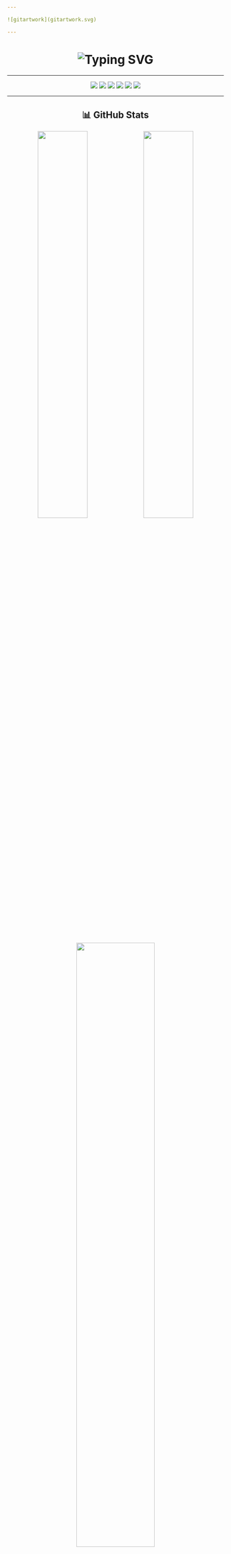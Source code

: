 ```yaml
---

![gitartwork](gitartwork.svg)

---
```


<h1 align="center">
  <img src="https://readme-typing-svg.herokuapp.com?font=Fira+Code&size=28&duration=3000&pause=1000&color=00FF00&center=true&vCenter=true&width=600&lines=Hi+there+👋;I'm+MohammadMahdi+Abdal;Flutter,+Dart,+VS+Code,+Figma;Mobile+App+Developer" alt="Typing SVG" />
</h1>

---

<div align="center">
  <img src="https://img.shields.io/badge/Flutter-02569B?style=for-the-badge&logo=flutter&logoColor=white" />
  <img src="https://img.shields.io/badge/Dart-0175C2?style=for-the-badge&logo=dart&logoColor=white" />
  <img src="https://img.shields.io/badge/VSCode-007ACC?style=for-the-badge&logo=visual-studio-code&logoColor=white" />
  <img src="https://img.shields.io/badge/Figma-F24E1E?style=for-the-badge&logo=figma&logoColor=white" />
  <img src="https://img.shields.io/badge/Git-F05032?style=for-the-badge&logo=git&logoColor=white" />
  <img src="https://img.shields.io/badge/GitHub-181717?style=for-the-badge&logo=github&logoColor=white" />
</div>

---

<h2 align="center">📊 GitHub Stats</h2>

<p align="center">
  <img src="https://github-readme-stats.vercel.app/api?username=MohammadMahdiAbdal&show_icons=true&theme=tokyonight&hide_border=true&border_radius=15&include_all_commits=true&custom_title=🔥+Mahdi's+GitHub+Stats" width="48%" />
  <img src="https://github-readme-streak-stats.herokuapp.com/?user=MohammadMahdiAbdal&theme=tokyonight&hide_border=true&border_radius=15" width="48%" />
</p>

<p align="center">
  <img src="https://github-readme-stats.vercel.app/api/top-langs/?username=MohammadMahdiAbdal&layout=compact&theme=tokyonight&hide_border=true&border_radius=15&langs_count=6" width="60%" />
</p>



---

### 📫 Contact me:

<p align="center">
  <a href="https://zil.ink/honarpixel">
    <img src="https://img.shields.io/badge/Website-000000?style=for-the-badge&logo=About.me&logoColor=white" />
  </a>
  <a href="https://t.me/mohammad_mahdi_abdal">
    <img src="https://img.shields.io/badge/Telegram-26A5E4?style=for-the-badge&logo=telegram&logoColor=white" />
  </a>
  <a href="https://instagram.com/mohammad_mahdi_abdal">
    <img src="https://img.shields.io/badge/Instagram-E4405F?style=for-the-badge&logo=instagram&logoColor=white" />
  </a>
  <a href="mailto:mohammadmahdiabdal@gmail.com">
    <img src="https://img.shields.io/badge/Gmail-D14836?style=for-the-badge&logo=gmail&logoColor=white" />
  </a>
  <a href="https://www.linkedin.com/in/yourlinkedin">
    <img src="https://img.shields.io/badge/LinkedIn-0A66C2?style=for-the-badge&logo=linkedin&logoColor=white" />
  </a>
  <a href="https://api.whatsapp.com/message/2VICT5VFBGBUN1?autoload=1&app_absent=0">
    <img src="https://img.shields.io/badge/WhatsApp-25D366?style=for-the-badge&logo=whatsapp&logoColor=white" />
  </a>
</p>


---

### ⭐ GitHub Badges:
<p align="center">
  <img src="https://img.shields.io/github/followers/MohammadMahdiAbdal?style=social" />
  <img src="https://img.shields.io/github/stars/MohammadMahdiAbdal?style=social" />
</p>
